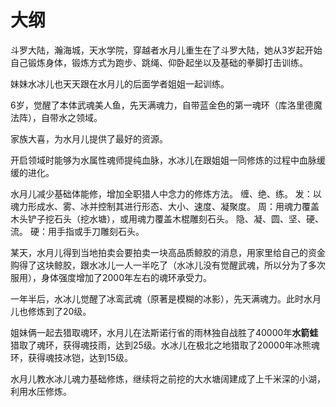 # 大纲

斗罗大陆，瀚海城，天水学院，穿越者水月儿重生在了斗罗大陆，她从3岁起开始自己锻炼身体，锻炼方式为跑步、跳绳、仰卧起坐以及基础的拳脚打击训练。

妹妹水冰儿也天天跟在水月儿的后面学者姐姐一起训练。

6岁，觉醒了本体武魂美人鱼，先天满魂力，自带蓝金色的第一魂环（库洛里德魔法阵），自带水之领域。

家族大喜，为水月儿提供了最好的资源。

开启领域时能够为水属性魂师提纯血脉，水冰儿在跟姐姐一同修炼的过程中血脉缓缓的进化。

水月儿减少基础体能修，增加全职猎人中念力的修炼方法。
缠、绝、练。
发：以魂力形成水、雾、冰并控制其进行形态、大小、速度、凝聚度。
周：用魂力覆盖木头铲子挖石头（挖水塘），或用魂力覆盖木棍雕刻石头。
隐、凝、圆、坚、硬、流。
硬：用手指或手刀雕刻石头。

某天，水月儿得到当地拍卖会要拍卖一块高品质鲸胶的消息，用家里给自己的资金购得了这块鲸胶，跟水冰儿一人一半吃了（水冰儿没有觉醒武魂，所以分为了多次服用），身体强度增加了2000年左右的魂环承受力。

一年半后，水冰儿觉醒了冰鸾武魂（原著是模糊的冰影），先天满魂力。此时水月儿也修炼到了20级。

姐妹俩一起去猎取魂环，水月儿在法斯诺行省的雨林独自战胜了40000年**水箭蛙**猎取了魂环，获得魂技雨，达到25级。水冰儿在极北之地猎取了20000年冰熊魂环，获得魂技冰铠，达到15级。

水月儿教水冰儿魂力基础修炼，继续将之前挖的大水塘阔建成了上千米深的小湖，利用水压修炼。

